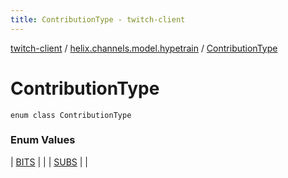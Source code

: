 ```yaml
---
title: ContributionType - twitch-client
---
```


[twitch-client](../../index.html) / [helix.channels.model.hypetrain](../index.html) / [ContributionType](./index.html)

# ContributionType

`enum class ContributionType`

### Enum Values

| [BITS](-b-i-t-s.html) |  |
| [SUBS](-s-u-b-s.html) |  |

